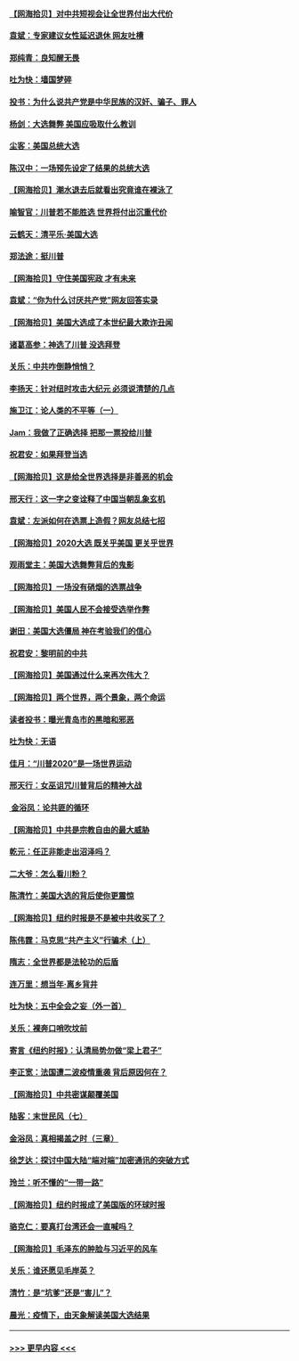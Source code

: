 #### [【网海拾贝】对中共短视会让全世界付出大代价](../pages/nsc993/n12546043.md?t=11132202) 
#### [袁斌：专家建议女性延迟退休 网友吐槽](../pages/nsc993/n12545424.md?t=11132202) 
#### [郑纯青：良知醒无畏](../pages/nsc993/n12545394.md?t=11132202) 
#### [吐为快：墙国梦碎](../pages/nsc993/n12545309.md?t=11132202) 
#### [投书：为什么说共产党是中华民族的汉奸、骗子、罪人](../pages/nsc993/n12545089.md?t=11132202) 
#### [杨剑：大选舞弊 美国应吸取什么教训](../pages/nsc993/n12543937.md?t=11132202) 
#### [尘客：美国总统大选](../pages/nsc993/n12543828.md?t=11132202) 
#### [陈汉中：一场预先设定了结果的总统大选](../pages/nsc993/n12543564.md?t=11132202) 
#### [【网海拾贝】潮水退去后就看出究竟谁在裸泳了](../pages/nsc993/n12543321.md?t=11132202) 
#### [喻智官：川普若不能胜选 世界将付出沉重代价](../pages/nsc993/n12541352.md?t=11132202) 
#### [云鹤天：清平乐‧美国大选](../pages/nsc993/n12540916.md?t=11132202) 
#### [郑法途：挺川普](../pages/nsc993/n12540898.md?t=11132202) 
#### [【网海拾贝】守住美国宪政 才有未来](../pages/nsc993/n12540423.md?t=11132202) 
#### [袁斌：“你为什么讨厌共产党”网友回答实录](../pages/nsc993/n12540208.md?t=11132202) 
#### [【网海拾贝】美国大选成了本世纪最大欺诈丑闻](../pages/nsc993/n12538029.md?t=11132202) 
#### [诸葛高参：神选了川普 没选拜登](../pages/nsc993/n12537664.md?t=11132202) 
#### [关乐：中共咋倒静悄悄？](../pages/nsc993/n12537615.md?t=11132202) 
#### [李扬天：针对纽时攻击大纪元 必须说清楚的几点](../pages/nsc993/n12536001.md?t=11132202) 
#### [施卫江：论人类的不平等（一）](../pages/nsc993/n12535700.md?t=11132202) 
#### [Jam：我做了正确选择 把那一票投给川普](../pages/nsc993/n12535743.md?t=11132202) 
#### [祝君安：如果拜登当选](../pages/nsc993/n12535726.md?t=11132202) 
#### [【网海拾贝】这是给全世界选择是非善恶的机会](../pages/nsc993/n12535061.md?t=11132202) 
#### [邢天行：这一字之变诠释了中国当朝乱象玄机](../pages/nsc993/n12533446.md?t=11132202) 
#### [袁斌：左派如何在选票上造假？网友总结七招](../pages/nsc993/n12533180.md?t=11132202) 
#### [【网海拾贝】2020大选 既关乎美国 更关乎世界](../pages/nsc993/n12533161.md?t=11132202) 
#### [观雨堂主：美国大选舞弊背后的鬼影](../pages/nsc993/n12533153.md?t=11132202) 
#### [【网海拾贝】一场没有硝烟的选票战争](../pages/nsc993/n12531883.md?t=11132202) 
#### [【网海拾贝】美国人民不会接受选举作弊](../pages/nsc993/n12528850.md?t=11132202) 
#### [谢田：美国大选僵局 神在考验我们的信心](../pages/nsc993/n12527932.md?t=11132202) 
#### [祝君安：黎明前的中共](../pages/nsc993/n12524071.md?t=11132202) 
#### [【网海拾贝】美国通过什么来再次伟大？](../pages/nsc993/n12523844.md?t=11132202) 
#### [【网海拾贝】两个世界，两个景象，两个命运](../pages/nsc993/n12521419.md?t=11132202) 
#### [读者投书：曝光青岛市的黑暗和邪恶](../pages/nsc993/n12520988.md?t=11132202) 
#### [吐为快：无语](../pages/nsc993/n12518588.md?t=11132202) 
#### [佳月：“川普2020”是一场世界运动](../pages/nsc993/n12518581.md?t=11132202) 
#### [邢天行：女巫诅咒川普背后的精神大战](../pages/nsc993/n12517257.md?t=11132202) 
#### [ 金浴凤：论共匪的循环](../pages/nsc993/n12517133.md?t=11132202) 
#### [【网海拾贝】中共是宗教自由的最大威胁](../pages/nsc993/n12516879.md?t=11132202) 
#### [乾元：任正非能走出沼泽吗？](../pages/nsc993/n12515831.md?t=11132202) 
#### [二大爷：怎么看川粉？](../pages/nsc993/n12515820.md?t=11132202) 
#### [陈清竹：美国大选的背后使你更震惊](../pages/nsc993/n12515589.md?t=11132202) 
#### [【网海拾贝】纽约时报是不是被中共收买了？](../pages/nsc993/n12515122.md?t=11132202) 
#### [陈伟霆：马克思“共产主义”行骗术（上）](../pages/nsc993/n12510217.md?t=11132202) 
#### [隋志：全世界都是法轮功的后盾](../pages/nsc993/n12510636.md?t=11132202) 
#### [连万里：想当年‧离乡背井](../pages/nsc993/n12510623.md?t=11132202) 
#### [吐为快：五中全会之妄（外一首）](../pages/nsc993/n12510470.md?t=11132202) 
#### [关乐：裸奔口哨吹坟前](../pages/nsc993/n12510403.md?t=11132202) 
#### [寄言《纽约时报》：认清局势勿做“梁上君子”](../pages/nsc993/n12510042.md?t=11132202) 
#### [李正宽：法国遭二波疫情重袭 背后原因何在？](../pages/nsc993/n12509971.md?t=11132202) 
#### [【网海拾贝】中共密谋颠覆美国](../pages/nsc993/n12509816.md?t=11132202) 
#### [陆客：末世民风（七）](../pages/nsc993/n12507822.md?t=11132202) 
#### [金浴凤：真相揭盖之时（三章）](../pages/nsc993/n12507804.md?t=11132202) 
#### [徐芝达：探讨中国大陆“端对端”加密通讯的突破方式](../pages/nsc993/n12507682.md?t=11132202) 
#### [玲兰：听不懂的“一带一路”](../pages/nsc993/n12507669.md?t=11132202) 
#### [【网海拾贝】纽约时报成了美国版的环球时报](../pages/nsc993/n12507053.md?t=11132202) 
#### [骆克仁：要真打台湾还会一直喊吗？](../pages/nsc993/n12506843.md?t=11132202) 
#### [【网海拾贝】毛泽东的肿脸与习近平的风车](../pages/nsc993/n12504537.md?t=11132202) 
#### [关乐：谁还愿见毛岸英？](../pages/nsc993/n12503866.md?t=11132202) 
#### [清竹：是“坑爹”还是“害儿”？](../pages/nsc993/n12503034.md?t=11132202) 
#### [晨光：疫情下，由天象解读美国大选结果](../pages/nsc993/n12502536.md?t=11132202) 

----
#### [ >>> 更早内容 <<< ](../indexes/nsc993-earlier.md)
